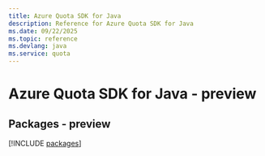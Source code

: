 ```yaml
---
title: Azure Quota SDK for Java
description: Reference for Azure Quota SDK for Java
ms.date: 09/22/2025
ms.topic: reference
ms.devlang: java
ms.service: quota
---
```

# Azure Quota SDK for Java - preview
## Packages - preview
[!INCLUDE [packages](quota-index.md)]